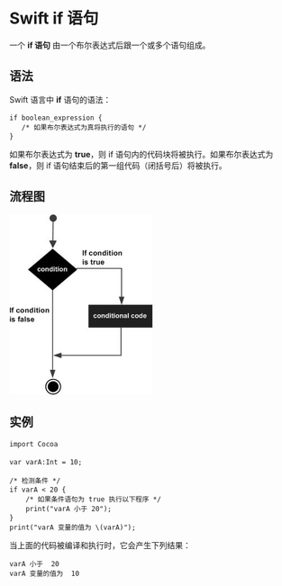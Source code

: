 # Swift if 语句

一个 **if 语句** 由一个布尔表达式后跟一个或多个语句组成。

## 语法

Swift 语言中 **if** 语句的语法：

```
if boolean_expression {
   /* 如果布尔表达式为真将执行的语句 */
}
```

如果布尔表达式为 **true**，则 if 语句内的代码块将被执行。如果布尔表达式为 **false**，则 if 语句结束后的第一组代码（闭括号后）将被执行。

## 流程图

![C 中的 if 语句](../img/if_statement.jpg)

## 实例

```
import Cocoa

var varA:Int = 10;

/* 检测条件 */
if varA < 20 {
    /* 如果条件语句为 true 执行以下程序 */
    print("varA 小于 20");
}
print("varA 变量的值为 \(varA)");
```

当上面的代码被编译和执行时，它会产生下列结果：

```
varA 小于  20 
varA 变量的值为  10
```

